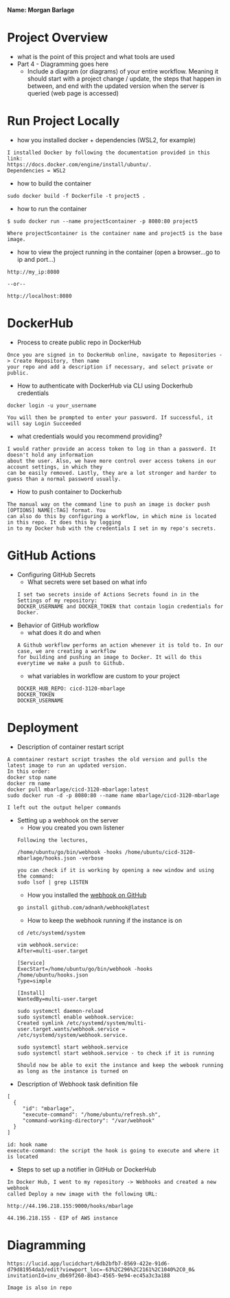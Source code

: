 **Name: Morgan Barlage**
# Project Overview

- what is the point of this project and what tools are used
- Part 4 - Diagramming goes here
  - Include a diagram (or diagrams) of your entire workflow. Meaning it should start with a project change / update, the steps that happen in between, and end with the updated version when the server is queried (web page is accessed)

# Run Project Locally

- how you installed docker + dependencies (WSL2, for example)
```
I installed Docker by following the documentation provided in this link: 
https://docs.docker.com/engine/install/ubuntu/. 
Dependencies = WSL2
```
- how to build the container
```
sudo docker build -f Dockerfile -t project5 .
```
- how to run the container
```
$ sudo docker run --name project5container -p 8080:80 project5

Where project5container is the container name and project5 is the base image.
```
- how to view the project running in the container (open a browser...go to ip and port...)
```
http://my_ip:8080

--or--

http://localhost:8080
```

# DockerHub

- Process to create public repo in DockerHub
```
Once you are signed in to DockerHub online, navigate to Repositories -> Create Repository, then name
your repo and add a description if necessary, and select private or public.
```
- How to authenticate with DockerHub via CLI using Dockerhub credentials
```
docker login -u your_username

You will then be prompted to enter your password. If successful, it will say Login Succeeded
```
- what credentials would you recommend providing?
```
I would rather provide an access token to log in than a password. It doesn't hold any information 
about the user. Also, we have more control over access tokens in our account settings, in which they
can be easily removed. Lastly, they are a lot stronger and harder to guess than a normal password usually. 
```
- How to push container to Dockerhub
```
The manual way on the command line to push an image is docker push [OPTIONS] NAME[:TAG] format. You
can also do this by configuring a workflow, in which mine is located in this repo. It does this by logging 
in to my Docker hub with the credentials I set in my repo's secrets. 
```

# GitHub Actions

- Configuring GitHub Secrets
  - What secrets were set based on what info
  ```
  I set two secrets inside of Actions Secrets found in in the Settings of my repository: 
  DOCKER_USERNAME and DOCKER_TOKEN that contain login credentials for Docker.
  ```
- Behavior of GitHub workflow
  - what does it do and when
  ```
  A Github workflow performs an action whenever it is told to. In our case, we are creating a workflow 
  for building and pushing an image to Docker. It will do this everytime we make a push to Github.
  ```
  - what variables in workflow are custom to your project
  ```
  DOCKER_HUB_REPO: cicd-3120-mbarlage
  DOCKER_TOKEN
  DOCKER_USERNAME
  ```
# Deployment

- Description of container restart script
```
A comntainer restart script trashes the old version and pulls the latest image to run an updated version. 
In this order:
docker stop name
docker rm name
docker pull mbarlage/cicd-3120-mbarlage:latest
sudo docker run -d -p 8080:80 --name name mbarlage/cicd-3120-mbarlage

I left out the output helper commands
```
- Setting up a webhook on the server
  - How you created you own listener
  ```
  Following the lectures,
  
  /home/ubuntu/go/bin/webhook -hooks /home/ubuntu/cicd-3120-mbarlage/hooks.json -verbose
  
  you can check if it is working by opening a new window and using the command:
  sudo lsof | grep LISTEN
  ```
  - How you installed the [webhook on GitHub](https://github.com/adnanh/webhook)
  ```
  go install github.com/adnanh/webhook@latest
  ```
  - How to keep the webhook running if the instance is on
  ```
  cd /etc/systemd/system
  
  vim webhook.service:
  After=multi-user.target

  [Service]
  ExecStart=/home/ubuntu/go/bin/webhook -hooks /home/ubuntu/hooks.json
  Type=simple

  [Install]
  WantedBy=multi-user.target
  
  sudo systemctl daemon-reload
  sudo systemctl enable webhook.service:
  Created symlink /etc/systemd/system/multi-user.target.wants/webhook.service → /etc/systemd/system/webhook.service.
  
  sudo systemctl start webhook.service
  sudo systemctl start webhook.service - to check if it is running
  
  Should now be able to exit the instance and keep the webook running as long as the instance is turned on
  ```
- Description of Webhook task definition file
```
[
  {
     "id": "mbarlage",
     "execute-command": "/home/ubuntu/refresh.sh",
     "command-working-directory": "/var/webhook"
  }
]

id: hook name
execute-command: the script the hook is going to execute and where it is located

```
- Steps to set up a notifier in GitHub or DockerHub
```
In Docker Hub, I went to my repository -> Webhooks and created a new webhook
called Deploy a new image with the following URL:

http://44.196.218.155:9000/hooks/mbarlage

44.196.218.155 - EIP of AWS instance
```
# Diagramming
```
https://lucid.app/lucidchart/6db2bfb7-8569-422e-91d6-d79d81954da3/edit?viewport_loc=-63%2C296%2C2161%2C1040%2C0_0&
invitationId=inv_db69f260-8b43-4565-9e94-ec45a3c3a188

Image is also in repo
```
